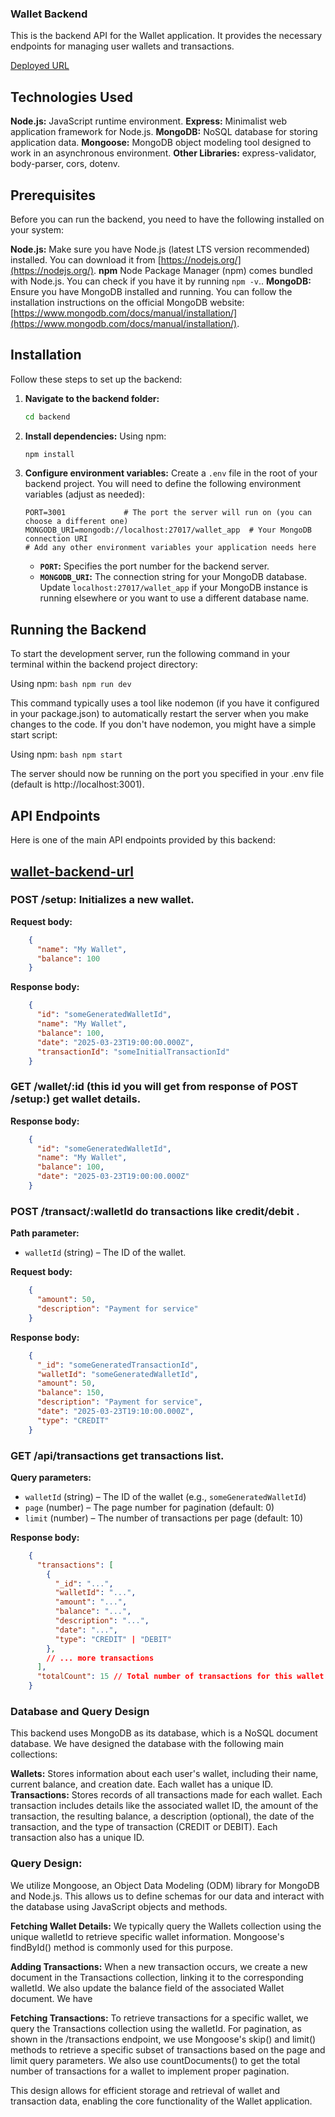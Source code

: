### Wallet Backend

This is the backend API for the Wallet application. It provides the necessary endpoints for managing user wallets and transactions.

[Deployed URL](https://wallet-backend-liart.vercel.app/)

## Technologies Used

**Node.js:** JavaScript runtime environment.
**Express:** Minimalist web application framework for Node.js.
**MongoDB:** NoSQL database for storing application data.
**Mongoose:** MongoDB object modeling tool designed to work in an asynchronous environment.
**Other Libraries:** express-validator, body-parser, cors, dotenv.

## Prerequisites

Before you can run the backend, you need to have the following installed on your system:

**Node.js:** Make sure you have Node.js (latest LTS version recommended) installed. You can download it from [https://nodejs.org/](https://nodejs.org/).
**npm**  Node Package Manager (npm) comes bundled with Node.js. You can check if you have it by running `npm -v`..
**MongoDB:** Ensure you have MongoDB installed and running. You can follow the installation instructions on the official MongoDB website: [https://www.mongodb.com/docs/manual/installation/](https://www.mongodb.com/docs/manual/installation/).

## Installation

Follow these steps to set up the backend:

1.  **Navigate to the backend folder:**
    ```bash
    cd backend
    ```

2.  **Install dependencies:**
    Using npm:
    ```bash
    npm install
    ```

3.  **Configure environment variables:**
    Create a `.env` file in the root of your backend project. You will need to define the following environment variables (adjust as needed):

    ```env
    PORT=3001             # The port the server will run on (you can choose a different one)
    MONGODB_URI=mongodb://localhost:27017/wallet_app  # Your MongoDB connection URI
    # Add any other environment variables your application needs here
    ```

    * **`PORT`:** Specifies the port number for the backend server.
    * **`MONGODB_URI`:** The connection string for your MongoDB database. Update `localhost:27017/wallet_app` if your MongoDB instance is running elsewhere or you want to use a different database name.

## Running the Backend

To start the development server, run the following command in your terminal within the backend project directory:

Using npm:
    ```bash
    npm run dev 
    ```

This command typically uses a tool like nodemon (if you have it configured in your package.json) to automatically restart the server when you make changes to the code. If you don't have nodemon, you might have a simple start script:

Using npm:
    ```bash
    npm start
    ```

The server should now be running on the port you specified in your .env file (default is http://localhost:3001).

## API Endpoints
Here is one of the main API endpoints provided by this backend:

## [wallet-backend-url](https://wallet-backend-liart.vercel.app/setup)

### POST /setup: Initializes a new wallet.

**Request body:**  

```json
    {
      "name": "My Wallet",
      "balance": 100
    }
```
**Response body:**

```json
    {
      "id": "someGeneratedWalletId",
      "name": "My Wallet",
      "balance": 100,
      "date": "2025-03-23T19:00:00.000Z",
      "transactionId": "someInitialTransactionId"
    }
```
### GET /wallet/:id (this id you will get from response of POST /setup:) get wallet details.

**Response body:**
```json
    {
      "id": "someGeneratedWalletId",
      "name": "My Wallet",
      "balance": 100,
      "date": "2025-03-23T19:00:00.000Z"
    }
```

### POST /transact/:walletId do transactions like credit/debit .

**Path parameter:**
- `walletId` (string) – The ID of the wallet.

**Request body:**  
```json
    {
      "amount": 50,
      "description": "Payment for service"
    }
```

**Response body:**
```json
    {
      "_id": "someGeneratedTransactionId",
      "walletId": "someGeneratedWalletId",
      "amount": 50,
      "balance": 150,
      "description": "Payment for service",
      "date": "2025-03-23T19:10:00.000Z",
      "type": "CREDIT"
    }
```

### GET /api/transactions get transactions list.

**Query parameters:**
- `walletId` (string) – The ID of the wallet (e.g., `someGeneratedWalletId`)
- `page` (number) – The page number for pagination (default: 0)
- `limit` (number) – The number of transactions per page (default: 10)

**Response body:**
```json
    {
      "transactions": [
        {
          "_id": "...",
          "walletId": "...",
          "amount": "...",
          "balance": "...",
          "description": "...",
          "date": "...",
          "type": "CREDIT" | "DEBIT"
        },
        // ... more transactions
      ],
      "totalCount": 15 // Total number of transactions for this wallet
    }
```

### Database and Query Design
This backend uses MongoDB as its database, which is a NoSQL document database. We have designed the database with the following main collections:

**Wallets:** Stores information about each user's wallet, including their name, current balance, and creation date. Each wallet has a unique ID.
**Transactions:** Stores records of all transactions made for each wallet. Each transaction includes details like the associated wallet ID, the amount of the transaction, the resulting balance, a description (optional), the date of the transaction, and the type of transaction (CREDIT or DEBIT). Each transaction also has a unique ID.

### Query Design:

We utilize Mongoose, an Object Data Modeling (ODM) library for MongoDB and Node.js. This allows us to define schemas for our data and interact with the database using JavaScript objects and methods.

**Fetching Wallet Details:** We typically query the Wallets collection using the unique walletId to retrieve specific wallet information. Mongoose's findById() method is commonly used for this purpose.

**Adding Transactions:** When a new transaction occurs, we create a new document in the Transactions collection, linking it to the corresponding walletId. We also update the balance field of the associated Wallet document. We have 

**Fetching Transactions:** To retrieve transactions for a specific wallet, we query the Transactions collection using the walletId. For pagination, as shown in the /transactions endpoint, we use Mongoose's skip() and limit() methods to retrieve a specific subset of transactions based on the page and limit query parameters. We also use countDocuments() to get the total number of transactions for a wallet to implement proper pagination.

This design allows for efficient storage and retrieval of wallet and transaction data, enabling the core functionality of the Wallet application.

